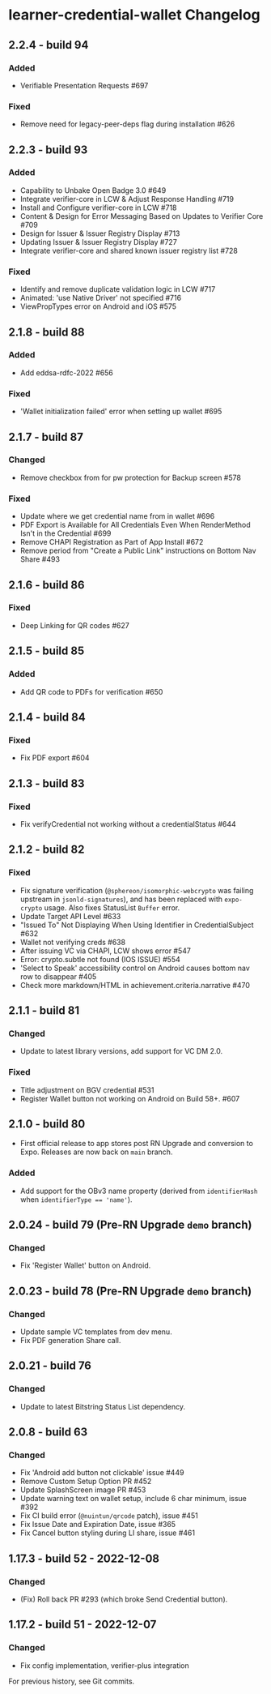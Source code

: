# learner-credential-wallet Changelog

## 2.2.4 - build 94
### Added
- Verifiable Presentation Requests #697

### Fixed
- Remove need for legacy-peer-deps flag during installation #626

## 2.2.3 - build 93
### Added
- Capability to Unbake Open Badge 3.0 #649
- Integrate verifier-core in LCW & Adjust Response Handling #719
- Install and Configure verifier-core in LCW #718
- Content & Design for Error Messaging Based on Updates to Verifier Core #709
- Design for Issuer & Issuer Registry Display #713
- Updating Issuer & Issuer Registry Display #727
- Integrate verifier-core and shared known issuer registry list #728

### Fixed
- Identify and remove duplicate validation logic in LCW #717
- Animated: 'use Native Driver' not specified #716
- ViewPropTypes error on Android and iOS #575

## 2.1.8 - build 88
### Added
- Add eddsa-rdfc-2022 #656

### Fixed
- 'Wallet initialization failed' error when setting up wallet #695

## 2.1.7 - build 87
### Changed
- Remove checkbox from for pw protection for Backup screen #578

### Fixed
- Update where we get credential name from in wallet #696
- PDF Export is Available for All Credentials Even When RenderMethod Isn't in the Credential #699
- Remove CHAPI Registration as Part of App Install #672
- Remove period from "Create a Public Link" instructions on Bottom Nav Share #493

## 2.1.6 - build 86
### Fixed
- Deep Linking for QR codes #627

## 2.1.5 - build 85
### Added
- Add QR code to PDFs for verification #650

## 2.1.4 - build 84
### Fixed
- Fix PDF export #604

## 2.1.3 - build 83
### Fixed
- Fix verifyCredential not working without a credentialStatus #644

## 2.1.2 - build 82
### Fixed
- Fix signature verification (`@sphereon/isomorphic-webcrypto` was failing upstream in `jsonld-signatures`),
  and has been replaced with `expo-crypto` usage. Also fixes StatusList `Buffer` error.
- Update Target API Level #633
- "Issued To" Not Displaying When Using Identifier in CredentialSubject #632
- Wallet not verifying creds #638
- After issuing VC via CHAPI, LCW shows error #547
- Error: crypto.subtle not found (IOS ISSUE) #554
- 'Select to Speak' accessibility control on Android causes bottom nav row to disappear #405
- Check more markdown/HTML in achievement.criteria.narrative #470

## 2.1.1 - build 81
### Changed
- Update to latest library versions, add support for VC DM 2.0.

### Fixed
- Title adjustment on BGV credential #531
- Register Wallet button not working on Android on Build 58+. #607

## 2.1.0 - build 80
- First official release to app stores post RN Upgrade and conversion to Expo. Releases are now back on `main` branch.

### Added
- Add support for the OBv3 name property (derived from `identifierHash` when `identifierType == 'name'`).

## 2.0.24 - build 79 (Pre-RN Upgrade `demo` branch)
### Changed
- Fix 'Register Wallet' button on Android.

## 2.0.23 - build 78 (Pre-RN Upgrade `demo` branch)
### Changed
- Update sample VC templates from dev menu.
- Fix PDF generation Share call.

## 2.0.21 - build 76
### Changed
- Update to latest Bitstring Status List dependency.

## 2.0.8 - build 63
### Changed
- Fix 'Android add button not clickable' issue #449
- Remove Custom Setup Option PR #452
- Update SplashScreen image PR #453
- Update warning text on wallet setup, include 6 char minimum, issue #392
- Fix CI build error (`@nuintun/qrcode` patch), issue #451
- Fix Issue Date and Expiration Date, issue #365
- Fix Cancel button styling during LI share, issue #461

## 1.17.3 - build 52 - 2022-12-08
### Changed
- (Fix) Roll back PR #293 (which broke Send Credential button).

## 1.17.2 - build 51 - 2022-12-07
### Changed
- Fix config implementation, verifier-plus integration

For previous history, see Git commits.
